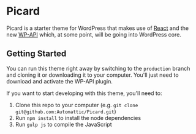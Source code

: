# Picard

Picard is a starter theme for WordPress that makes use of [React](http://facebook.github.io/react/) and the new [WP-API](http://wp-api.org/) which, at some point, will be going into WordPress core.

## Getting Started

You can run this theme right away by switching to the `production` branch and cloning it or downloading it to your computer. You'll just need to download and activate the WP-API plugin.

If you want to start developing with this theme, you'll need to:

1. Clone this repo to your computer (e.g. `git clone git@github.com:Automattic/Picard.git`)
1. Run `npm install` to install the node dependencies
1. Run `gulp js` to compile the JavaScript